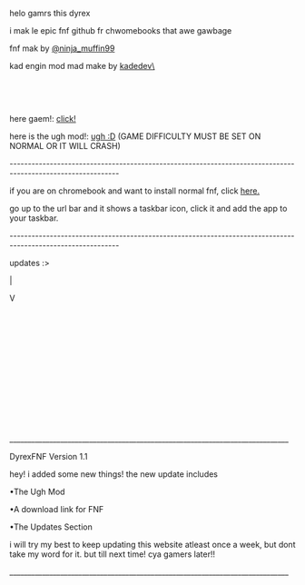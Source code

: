 <p>helo gamrs this dyrex</p>
<p>i mak le epic fnf github fr chwomebooks that awe gawbage</p>
<p>fnf mak by <a href="https://twitter.com/ninja_muffin99">@ninja_muffin99</a></p>
<p>kad engin mod mad make by <a href="https://gamebanana.com/gamefiles/16761">kadedev\</a></p>
<p>&nbsp;</p>
<p>&nbsp;</p>
<p>here gaem!: <a href="https://mj89sp3sau2k7lj1eg3k40hkeppguj6j-a-sites-opensocial.googleusercontent.com/gadgets/ifr?url=http://www.gstatic.com/sites-gadgets/iframe/iframe.xml&amp;container=enterprise&amp;view=default&amp;lang=en&amp;country=ALL&amp;sanitize=0&amp;v=f4e545017d7fc26f&amp;libs=core&amp;parent=https://sites.google.com/site/unblockedgames66ez/friday-night-funkin-week-6#up_scroll=auto&amp;up_iframeURL=https://bobydob.github.io/new-week6/&amp;st=e%3DAIHE3cAVXQxT3KSWxWSPZE6ZbaJYNoK2y6hHBkWd7zrSvzmI2ORYDTqjPA1beqXsmCa8F30IiDlbFbyWLtcmM8kTdbFIJU%252BJOXHx9nCO7vuS5zUcAluoNjdrU8s6a9RE0UdQdUrAgVZk%26c%3Denterprise&amp;rpctoken=-1213372313053970424">click!</a></p>
<p>here is the ugh mod!: <a href="https://mj89sp3sau2k7lj1eg3k40hkeppguj6j-a-sites-opensocial.googleusercontent.com/gadgets/ifr?url=http://www.gstatic.com/sites-gadgets/iframe/iframe.xml&amp;container=enterprise&amp;view=default&amp;lang=en&amp;country=ALL&amp;sanitize=0&amp;v=f4e545017d7fc26f&amp;libs=core&amp;parent=https://sites.google.com/site/unblockedgames66ez/friday-night-funkin-ugh-mod#up_scroll=auto&amp;up_iframeURL=https://bobydob.github.io/ugh/&amp;st=e%3DAIHE3cAZagqJGcfEXUwhLfe9u2GeIQ5TFpu8Zxpq69ZvXE5dzYnFzOkYZ67XjJxUKfq4hB1LToFdKljZ21xoVNha9qIcsp3ju6xrxUXkJBhiKJBCDGMibnnA7512uxcQuq7PsfkVESHl%26c%3Denterprise&amp;rpctoken=2121571268254825178">ugh :D</a> (GAME DIFFICULTY MUST BE SET ON NORMAL OR IT WILL CRASH)</p>
<p>------------------------------------------------------------------------------------------------------------</p>
<p>if you are on chromebook and want to install normal fnf, click <a href="https://friday-night.glitch.me">here.</a></p>
<p>go up to the url bar and it shows a taskbar icon, click it and add the app to your taskbar.</p>
<p>------------------------------------------------------------------------------------------------------------</p>
<p>updates :&gt;</p>
<p>|</p>
<p>V</p>
<p>&nbsp;</p>
<p>&nbsp;</p>
<p>&nbsp;</p>
<p>&nbsp;</p>
<p>&nbsp;</p>
<p>&nbsp;</p>
<p>&nbsp;</p>
<p>_____________________________________________________________________________</p>
<p>DyrexFNF Version 1.1</p>
<p>hey! i added some new things! the new update includes</p>
<p>&bull;The Ugh Mod</p>
<p>&bull;A download link for FNF</p>
<p>&bull;The Updates Section</p>
<p>i will try my best to keep updating this website atleast once a week, but dont take my word for it. but till next time! cya gamers later!!</p>
<p>_____________________________________________________________________________</p>
<p>&nbsp;</p>
